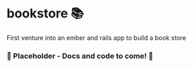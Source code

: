 # bookstore :books:
First venture into an ember and rails app to build a book store

### :gem: Placeholder - Docs and code to come! :gem:

